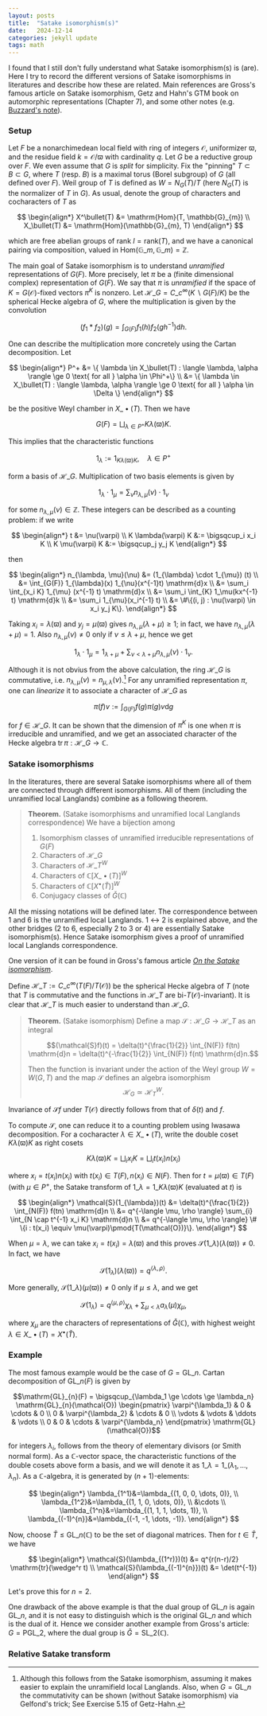 ```yaml
---
layout: posts
title:  "Satake isomorphism(s)"
date:   2024-12-14
categories: jekyll update
tags: math
---
```


I found that I still don't fully understand what Satake isomorphism(s) is (are).
Here I try to record the different versions of Satake isomorphisms in literatures and describe how these are related.
Main references are Gross's famous article on Satake isomorphism, Getz and Hahn's GTM book on automorphic representations (Chapter 7), and some other notes (e.g. [Buzzard's note](https://www.ma.imperial.ac.uk/~buzzard/maths/research/notes/functoriality_of_satake_iso.pdf)).

### Setup

Let $F$ be a nonarchimedean local field with ring of integers $\mathcal{O}$, uniformizer $\varpi$, and the residue field $k = \mathcal{O} / \varpi$ with cardinality $q$.
Let $G$ be a reductive group over $F$.
We even assume that $G$ is *split* for simplicity.
Fix the "pinning" $T \subset B \subset G$, where $T$ (resp. $B$) is a maximal torus (Borel subgroup) of $G$ (all defined over $F$).
Weil group of $T$ is defined as $W = N_G(T) / T$ (here $N_G(T)$ is the normalizer of $T$ in $G$).
As usual, denote the group of characters and cocharacters of $T$ as

$$
\begin{align*}
X^\bullet(T) &= \mathrm{Hom}(T, \mathbb{G}_{m}) \\
X_\bullet(T) &= \mathrm{Hom}(\mathbb{G}_{m}, T)
\end{align*}
$$

which are free abelian groups of rank $l = \mathrm{rank}(T)$, and we have a canonical pairing via composition, valued in $\mathrm{Hom}(\mathbb{G}\_{m}, \mathbb{G}\_{m}) = \mathbb{Z}$.

The main goal of Satake isomorphism is to understand *unramified* representations of $G(F)$.
More precisely, let $\pi$ be a (finite dimensional complex) representation of $G(F)$.
We say that $\pi$ is *unramified* if the space of $K = G(\mathcal{O})$-fixed vectors $\pi^{K}$ is nonzero.
Let $\mathcal{H}\_G = C\_c^{\infty}(K \backslash G(F) / K)$ be the spherical Hecke algebra of $G$, where the multiplication is given by the convolution

$$(f_1 \ast f_2)(g) = \int_{G(F)} f_1(h) f_2(gh^{-1}) \mathrm{d}h.$$

One can describe the multiplication more concretely using the Cartan decomposition.
Let

$$
\begin{align*}
    P^+ &= \{ \lambda \in X_\bullet(T) : \langle \lambda, \alpha \rangle \ge 0 \text{ for all } \alpha \in \Phi^+\} \\
    &= \{ \lambda \in X_\bullet(T) : \langle \lambda, \alpha \rangle \ge 0 \text{ for all } \alpha \in \Delta \}
\end{align*}
$$

be the positive Weyl chamber in $X\_{\bullet}(T)$.
Then we have

$$
    G(F) = \bigsqcup_{\lambda \in P^+} K \lambda(\varpi) K.
$$

This implies that the characteristic functions

$$
    1_{\lambda} := 1_{K\lambda(\varpi) K}, \quad \lambda \in P^+
$$

form a basis of $\mathcal{H}\_{G}$. Multiplication of two basis elements is given by 

$$
1_{\lambda} \cdot 1_{\mu} = \sum_{\nu} n_{\lambda, \mu}(\nu) \cdot 1_\nu
$$

for some $n_{\lambda, \mu}(\nu) \in \mathbb{Z}$.
These integers can be described as a counting problem: if we write

$$
\begin{align*}
    t &= \nu(\varpi) \\
    K \lambda(\varpi) K &:= \bigsqcup_i x_i K \\
    K \mu(\varpi) K &:= \bigsqcup_j y_j K
\end{align*}
$$

then

$$
\begin{align*}
    n_{\lambda, \mu}(\nu) &= (1_{\lambda} \cdot 1_{\mu}) (t) \\
    &= \int_{G(F)} 1_{\lambda}(x) 1_{\nu}(x^{-1}t) \mathrm{d}x \\
    &= \sum_i \int_{x_i K} 1_{\mu} (x^{-1} t) \mathrm{d}x \\
    &= \sum_i \int_{K} 1_\mu(kx^{-1} t) \mathrm{d}k \\
    &= \sum_i 1_{\mu}(x_i^{-1} t) \\
    &= \#\{(i, j) : \nu(\varpi) \in x_i y_j K\}.
\end{align*}
$$

Taking $x_i = \lambda(\varpi)$ and $y_j = \mu(\varpi)$ gives $n_{\lambda, \mu}(\lambda + \mu) \ge 1$; in fact, we have $n_{\lambda, \mu}(\lambda + \mu) = 1$.
Also $n_{\lambda, \mu}(\nu) \ne 0$ only if $\nu \le \lambda + \mu$, hence we get

$$
1_\lambda \cdot 1_\mu = 1_{\lambda + \mu} + \sum_{\nu < \lambda + \mu} n_{\lambda, \mu}(\nu) \cdot 1_{\nu}.
$$

Although it is not obvius from the above calculation, the ring $\mathcal{H}\_G$ is commutative, i.e. $n_{\lambda, \mu}(\nu) = n_{\mu, \lambda}(\nu)$.[^1]
For any unramified representation $\pi$, one can *linearize* it to associate a character of $\mathcal{H}\_{G}$ as

$$\pi(f)v := \int_{G(F)} f(g) \pi(g)v \mathrm{d}g$$

for $f \in \mathcal{H}\_G$.
It can be shown that the dimension of $\pi^K$ is one when $\pi$ is irreducible and unramified, and we get an associated character of the Hecke algebra $\mathrm{tr}\,\pi: \mathcal{H}\_{G} \to \mathbb{C}$.
<!-- , and $\mathcal{H}\_T = C\_c^{\infty}(T(F) / T(\mathcal{O}))$ be the spherical Hecke algebra of $T$. -->



### Satake isomorphism*s*

In the literatures, there are several Satake isomorphism*s* where all of them are connected through different isomorphisms.
All of them (including the unramified local Langlands) combine as a following theorem.

> **Theorem.** (Satake isomorphisms and unramified local Langlands correspondence) We have a bijection among
> 
> 1. Isomorphism classes of unramified irreducible representations of $G(F)$
> 2. Characters of $\mathcal{H}\_{G}$
> 3. Characters of $\mathcal{H}\_{T}^{W}$
> 4. Characters of $\mathbb{C}[X\_{\bullet}(T)]^{W}$
> 5. Characters of $\mathbb{C}[X^{\bullet}(\check{T})]^{W}$
> 6. Conjugacy classes of $\check{G}(\mathbb{C})$

All the missing notations will be defined later.
The correspondence between 1 and 6 is the unramified local Langlands.
1 $\leftrightarrow$ 2 is explained above, and the other bridges (2 to 6, especially 2 to 3 or 4) are essentially Satake isomorphism(s).
Hence Satake isomorphism gives a proof of unramified local Langlands correspondence.

One version of it can be found in Gross's famous article [*On the Satake isomorphism*](https://www.cambridge.org/core/services/aop-cambridge-core/content/view/CEAB94DAAF2C92E62B8E12D347BDA076).

Define $\mathcal{H}\_{T} := C\_{c}^{\infty}(T(F) / T(\mathcal{O}))$ be the spherical Hecke algebra of $T$ (note that $T$ is commutative and the functions in $\mathcal{H}\_{T}$ are bi-$T(\mathcal{O})$-invariant).
It is clear that $\mathcal{H}\_{T}$ is much easier to understand than $\mathcal{H}\_{G}$.

> **Theorem.** (Satake isomorphism) Define a map $\mathcal{S} : \mathcal{H}\_{G} \to \mathcal{H}\_{T}$ as an integral
>
> $$(\mathcal{S}f)(t) = \delta(t)^{\frac{1}{2}} \int_{N(F)} f(tn) \mathrm{d}n = \delta(t)^{-\frac{1}{2}} \int_{N(F)} f(nt) \mathrm{d}n.$$
>
> Then the function is invariant under the action of the Weyl group $W = W(G, T)$ and the map $\mathcal{S}$ defines an algebra isomorphism $$\mathcal{H}_{G} \simeq \mathcal{H}_{T}^{W}.$$

Invariance of $\mathcal{S}f$ under $T(\mathcal{O})$ directly follows from that of $\delta(t)$ and $f$.


To compute $\mathcal{S}$, one can reduce it to a counting problem using Iwasawa decomposition.
For a cocharacter $\lambda \in X\_{\bullet}(T)$, write the double coset $K \lambda(\varpi) K$ as right cosets

$$K \lambda(\varpi) K = \bigsqcup_i x_i K = \bigsqcup_i t(x_i) n(x_i)$$

where $x_i = t(x_i) n(x_i)$ with $t(x_i) \in T(F), n(x_i) \in N(F)$.
Then for $t = \mu(\varpi) \in T(F)$ (with $\mu \in P^+$, the Satake transform of $1\_{\lambda} = 1\_{K\lambda(\varpi) K}$ (evaluated at $t$) is

$$
    \begin{align*}
    \mathcal{S}(1_{\lambda})(t) &= \delta(t)^{\frac{1}{2}} \int_{N(F)} f(tn) \mathrm{d}n \\
    &= q^{-\langle \mu, \rho \rangle} \sum_{i} \int_{N \cap t^{-1} x_i K} \mathrm{d}n \\
    &= q^{-\langle \mu, \rho \rangle} \# \{i : t(x_i) \equiv \mu(\varpi)\pmod{T(\mathcal{O})}\}.
    \end{align*}
$$

When $\mu = \lambda$, we can take $x_i = t(x_i) = \lambda(\varpi)$ and this proves $\mathcal{S}(1\_{\lambda})(\lambda(\varpi)) \ne 0$.
In fact, we have

$$
    \mathcal{S}(1_\lambda)(\lambda(\varpi)) = q^{\langle \lambda, \rho \rangle}.
$$

More generally, $\mathcal{S}(1\_{\lambda})(\mu(\varpi)) \ne 0$ only if $\mu \le \lambda$, and we get

$$
    \mathcal{S}(1_\lambda) = q^{\langle \mu, \rho \rangle} \chi_{\lambda} + \sum_{\mu < \lambda} a_{\lambda}(\mu) \chi_\mu,
$$

where $\chi_\mu$ are the characters of representations of $\check{G}(\mathbb{C})$, with highest weight $\lambda \in X\_{\bullet}(T) = X^{\bullet}(\check{T})$.


### Example

The most famous example would be the case of $G = \mathrm{GL}\_{n}$.
Cartan decomposition of $\mathrm{GL}\_{n}(F)$ is given by

$$\mathrm{GL}_{n}(F) = \bigsqcup_{\lambda_1 \ge \cdots \ge \lambda_n} \mathrm{GL}_{n}(\mathcal{O}) \begin{pmatrix} \varpi^{\lambda_1} & 0 & \cdots & 0 \\ 0 & \varpi^{\lambda_2} & \cdots & 0 \\ \vdots & \vdots & \ddots & \vdots \\ 0 & 0 & \cdots & \varpi^{\lambda_n} \end{pmatrix} \mathrm{GL}(\mathcal{O})$$

for integers $\lambda_i$, follows from the theory of elementary divisors (or Smith normal form).
As a $\mathbb{C}$-vector space, the characteristic functions of the double cosets above form a basis, and we will denote it as $1\_{\lambda} = 1\_{(\lambda_1, \dots, \lambda_n)}$.
As a $\mathbb{C}$-algebra, it is generated by $(n+1)$-elements:

$$
\begin{align*}
\lambda_{1^1}&=\lambda_{(1, 0, 0, \dots, 0)}, \\
\lambda_{1^2}&=\lambda_{(1, 1, 0, \dots, 0)}, \\
&\cdots \\
\lambda_{1^n}&=\lambda_{(1, 1, 1, \dots, 1)}, \\
\lambda_{(-1)^{n}}&=\lambda_{(-1, -1, \dots, -1)}.
\end{align*}
$$

Now, choose $\check{T} \le \mathrm{GL}\_{n}(\mathbb{C})$ to be the set of diagonal matrices.
Then for $t \in \check{T}$, we have

$$
\begin{align*}
    \mathcal{S}(\lambda_{(1^r)})(t) &= q^{r(n-r)/2} \mathrm{tr}(\wedge^r t) \\
    \mathcal{S}(\lambda_{(-1)^{n}})(t) &= \det(t^{-1})
\end{align*}
$$

Let's prove this for $n = 2$.


One drawback of the above example is that the dual group of $\mathrm{GL}\_n$ is again $\mathrm{GL}\_n$, and it is not easy to distinguish which is the original $\mathrm{GL}\_n$ and which is the dual of it.
Hence we consider another example from Gross's article: $G = \mathrm{PGL}\_2$, where the dual group is $\check{G} = \mathrm{SL}\_2(\mathbb{C})$.


### Relative Satake transform



[^1]: Although this follows from the Satake isomorphism, assuming it makes easier to explain the unramifield local Langlands. Also, when $G = \mathrm{GL}\_n$ the commutativity can be shown (without Satake isomorphism) via Gelfond's trick; See Exercise 5.15 of Getz-Hahn.
